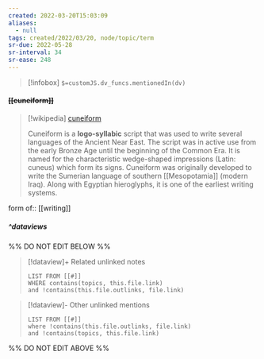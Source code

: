 ```yaml
---
created: 2022-03-20T15:03:09 
aliases:
  - null
tags: created/2022/03/20, node/topic/term
sr-due: 2022-05-28
sr-interval: 34
sr-ease: 248
---
```

> [!infobox]
`$=customJS.dv_funcs.mentionedIn(dv)`

#### <s class="topic-title">[[cuneiform]]</s>

> [!wikipedia] [cuneiform](https://en.wikipedia.org/wiki/Cuneiform)
> 
> Cuneiform is a **logo-syllabic** script that was used to write several languages of the Ancient Near East. The script was in active use from the early Bronze Age until the beginning of the Common Era. It is named for the characteristic wedge-shaped impressions (Latin: cuneus) which form its signs. Cuneiform was originally developed to write the Sumerian language of southern [[Mesopotamia]] (modern Iraq). Along with Egyptian hieroglyphs, it is one of the earliest writing systems.
> 

form of:: [[writing]]

##### ^dataviews

%% DO NOT EDIT BELOW %%
> [!dataview]+ Related unlinked notes
> ```dataview
> LIST FROM [[#]]
> WHERE contains(topics, this.file.link)
> and !contains(this.file.outlinks, file.link)
> ```
 
> [!dataview]- Other unlinked mentions
> ```dataview
> LIST FROM [[#]]
> where !contains(this.file.outlinks, file.link)
> and !contains(topics, this.file.link)
> ```

%% DO NOT EDIT ABOVE %%